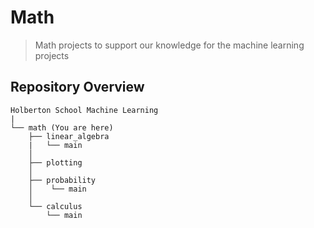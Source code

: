 # Math

> Math projects to support our knowledge for the machine learning projects

## Repository Overview
```
Holberton School Machine Learning
|
└── math (You are here)
    ├── linear_algebra
    |   └── main
    │
    ├── plotting
    │
    ├── probability
    │    └── main
    │
    └── calculus
        └── main
```